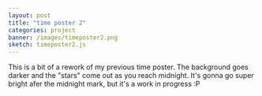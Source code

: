 ```yaml
---
layout: post
title: "time poster 2"
categories: project
banner: /images/timeposter2.png
sketch: timeposter2.js
---
```

 
This is a bit of a rework of my previous time poster. The background goes darker and the "stars" come out as you reach midnight. It's gonna go super bright afer the midnight mark, but it's a work in progress :P 